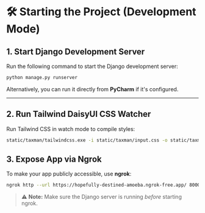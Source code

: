 # 🛠️ Starting the Project (Development Mode)

## 1. Start Django Development Server

Run the following command to start the Django development server:

```bash
python manage.py runserver
```

Alternatively, you can run it directly from **PyCharm** if it's configured.

---

## 2. Run Tailwind DaisyUI CSS Watcher

Run Tailwind CSS in watch mode to compile styles:

```bash
static/taxman/tailwindcss.exe -i static/taxman/input.css -o static/taxman/output.css --watch
```

## 3. Expose App via Ngrok

To make your app publicly accessible, use **ngrok**:

```bash
ngrok http --url https://hopefully-destined-amoeba.ngrok-free.app/ 8000
```

> ⚠️ **Note:** Make sure the Django server is running *before* starting ngrok.